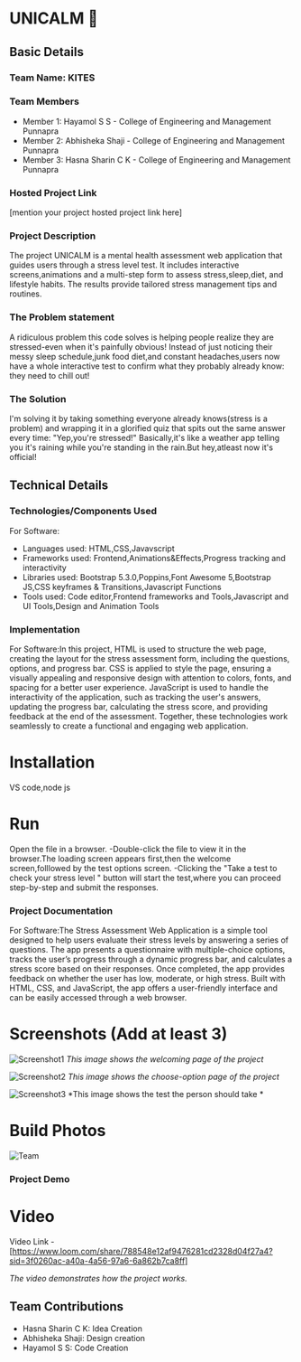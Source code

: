 # UNICALM 🎯


## Basic Details
### Team Name: KITES


### Team Members
- Member 1: Hayamol S S - College of Engineering and Management Punnapra
- Member 2: Abhisheka Shaji - College of Engineering and Management Punnapra
- Member 3: Hasna Sharin C K - College of Engineering and Management Punnapra

### Hosted Project Link
[mention your project hosted project link here]

### Project Description
The project UNICALM is a mental health assessment web application that guides users through a stress level test.
It includes interactive screens,animations and a multi-step form to assess stress,sleep,diet, and lifestyle habits.
The results provide tailored stress management tips and routines.

### The Problem statement
A ridiculous problem this code solves is helping people realize they are stressed-even when it's painfully obvious!
Instead of just noticing their messy sleep schedule,junk food diet,and constant headaches,users now have a whole interactive
test to confirm what they probably already know: they need to chill out!

### The Solution
I'm solving it by taking something everyone already knows(stress is a problem) and wrapping it in a glorified quiz that 
spits out the same answer every time: "Yep,you're stressed!" Basically,it's like a weather app telling you it's raining 
while you're standing in the rain.But hey,atleast now it's official!

## Technical Details
### Technologies/Components Used
For Software:
- Languages used: HTML,CSS,Javavscript
- Frameworks used: Frontend,Animations&Effects,Progress tracking and interactivity
- Libraries used: Bootstrap 5.3.0,Poppins,Font Awesome 5,Bootstrap JS,CSS keyframes & Transitions,Javascript Functions
- Tools used: Code editor,Frontend frameworks and Tools,Javascript and UI Tools,Design and Animation Tools
### Implementation
For Software:In this project, HTML is used to structure the web page, creating the layout for the stress assessment form, including the questions, options, and progress bar. CSS is applied to style the page, ensuring a visually appealing and responsive design with attention to colors, fonts, and spacing for a better user experience. JavaScript is used to handle the interactivity of the application, such as tracking the user's answers, updating the progress bar, calculating the stress score, and providing feedback at the end of the assessment. Together, these technologies work seamlessly to create a functional and engaging web application.

# Installation
VS code,node js
# Run
Open the file in a browser.
-Double-click the file to view it in the browser.The loading screen appears first,then the welcome screen,folllowed by the test options screen.
-Clicking the "Take a test to check your stress level " button will start the test,where you can proceed step-by-step and submit the responses.

### Project Documentation
For Software:The Stress Assessment Web Application is a simple tool designed to help users evaluate their stress levels by answering a series of questions. The app presents a questionnaire with multiple-choice options, tracks the user’s progress through a dynamic progress bar, and calculates a stress score based on their responses. Once completed, the app provides feedback on whether the user has low, moderate, or high stress. Built with HTML, CSS, and JavaScript, the app offers a user-friendly interface and can be easily accessed through a web browser.

# Screenshots (Add at least 3)
![Screenshot1](./Screenshots/Screenshot%20UNICALM.png)
*This image shows the welcoming page of the project*

![Screenshot2](./Screenshots/screenshot%202.png)
*This image shows the choose-option page of the project*

![Screenshot3](./Screenshots/Screenshot%203.png)
*This image shows  the test the person should take *



# Build Photos
![Team](./kites%20team.jpg)

### Project Demo
# Video
Video Link - 
[https://www.loom.com/share/788548e12af9476281cd2328d04f27a4?sid=3f0260ac-a40a-4a56-97a6-6a862b7ca8ff]

*The video demonstrates how the project works.*

## Team Contributions
- Hasna Sharin C K: Idea  Creation
- Abhisheka Shaji: Design creation
- Hayamol S S: Code Creation
